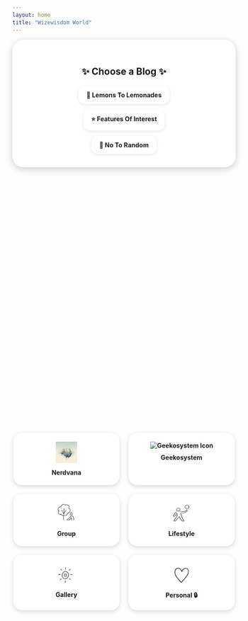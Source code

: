 ```yaml
---
layout: home
title: "Wizewisdom World"
---
```


<style>
  /* Main container */
  .blog-container {
    text-align: center;
    background: rgba(255, 255, 255, 0.6);
    padding: 30px;
    border-radius: 25px;
    max-width: 700px;
    margin: auto;
    box-shadow: 0 4px 15px rgba(0,0,0,0.2);
  }

  .links {
    display: flex;
    flex-direction: column;
    gap: 12px;
    align-items: center;
  }

  .links a {
    display: inline-block;
    background: rgba(255, 255, 255, 0.75);
    padding: 12px 18px;
    border-radius: 15px;
    text-decoration: none;
    font-weight: bold;
    box-shadow: 0 2px 6px rgba(0,0,0,0.1);
    transition: 0.3s;
  }

  /* Icon grid */
  .icon-grid {
    display: flex;
    flex-wrap: wrap;
    justify-content: center;
    gap: 20px;
    margin-top: 15vh;
  }

  /* Card style */
  .icon-card {
    position: relative;
    overflow: hidden;
    flex: 1 1 120px;
    max-width: 200px;
    text-align: center;
    background: rgba(255,255,255,0.65);
    padding: 20px;
    border-radius: 20px;
    text-decoration: none;
    font-weight: bold;
    box-shadow: 0 3px 10px rgba(0,0,0,0.15);
    display: block;
    transition: transform 0.2s ease, background 0.3s ease, box-shadow 0.3s ease;
  }

  .icon-card img {
    width: 48px;
    height: 48px;
    margin-bottom: 10px;
  }

  .icon-card:hover {
    transform: scale(1.05);
    background: rgba(255, 255, 255, 0.85);
    box-shadow: 0 6px 15px rgba(0, 0, 0, 0.25),
                0 0 10px rgba(0, 123, 255, 0.25);
  }

  /* Bright Ripple Effect */
  .ripple {
    position: absolute;
    border-radius: 50%;
    transform: scale(0);
    background: rgba(255, 255, 255, 0.6);
    animation: ripple-animation 0.6s ease-out;
    pointer-events: none;
  }

  @keyframes ripple-animation {
    to {
      transform: scale(4);
      opacity: 0;
    }
  }

  /* RESPONSIVENESS */
  @media (max-width: 768px) {
    .blog-container { padding: 20px; }
    .links a { width: 100%; text-align: center; }
    .icon-grid { gap: 15px; margin-top: 8vh; }
    .icon-card { flex: 1 1 100%; max-width: 90%; margin: auto; padding: 15px; }
    .icon-card img { width: 40px; height: 40px; }
  }

  @media (max-width: 480px) {
    .icon-card { padding: 12px; font-size: 0.95rem; }
    .icon-card img { width: 36px; height: 36px; }
  }
</style>

<div class="blog-container">
  <h2 style="margin-bottom: 20px;">✨ Choose a Blog ✨</h2>
  <div class="links">
    <a href="https://lemons2lemonades.blogspot.com/">🍋 Lemons To Lemonades</a>
    <a href="https://featuresofinterestcom.wordpress.com/">⭐ Features Of Interest</a>
    <a href="https://notorandom.wordpress.com/">🎲 No To Random</a>
  </div>
</div>

<div class="icon-grid">
  <a href="/nerdvana/nerdvana-index.html" class="icon-card">
    <img src="/assets/images/nerdvana-index.png" alt="Nervana Icon"><br> Nerdvana
  </a>

  <a href="/geekosytem/geekosystem-index.html" class="icon-card">
    <img src="/assets/images/geekosystem.png" alt="Geekosystem Icon"><br> Geekosystem
  </a>

  <a href="https://www.facebook.com/groups/lemons2lemonades" class="icon-card">
    <img src="/assets/images/Tree.png" alt="Group Icon"><br> Group
  </a>

  <a href="/lifestyle/index.html" class="icon-card">
    <img src="/assets/images/Tennis.png" alt="Lifestyle Icon"><br> Lifestyle
  </a>

  <a href="/gallery/index.html" class="icon-card">
    <img src="/assets/images/Sun.png" alt="Gallery Icon"><br> Gallery
  </a>

  <a href="/private/index.html" class="icon-card">
    <img src="/assets/images/Heart.png" alt="Personal Icon"><br> Personal 🔒
  </a>
</div>

<script>
  document.querySelectorAll('.icon-card').forEach(card => {
    card.addEventListener('click', function (e) {
      const ripple = document.createElement('span');
      ripple.classList.add('ripple');
      const size = Math.max(card.clientWidth, card.clientHeight);
      ripple.style.width = ripple.style.height = size + 'px';
      ripple.style.left = e.clientX - card.getBoundingClientRect().left - size / 2 + 'px';
      ripple.style.top = e.clientY - card.getBoundingClientRect().top - size / 2 + 'px';
      card.appendChild(ripple);
      setTimeout(() => ripple.remove(), 600);
    });
  });
</script>



